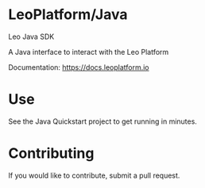 LeoPlatform/Java
===================

Leo Java SDK

A Java interface to interact with the Leo Platform

Documentation: https://docs.leoplatform.io

Use
============
See the Java Quickstart project to get running in minutes.

Contributing
============
If you would like to contribute, submit a pull request.
